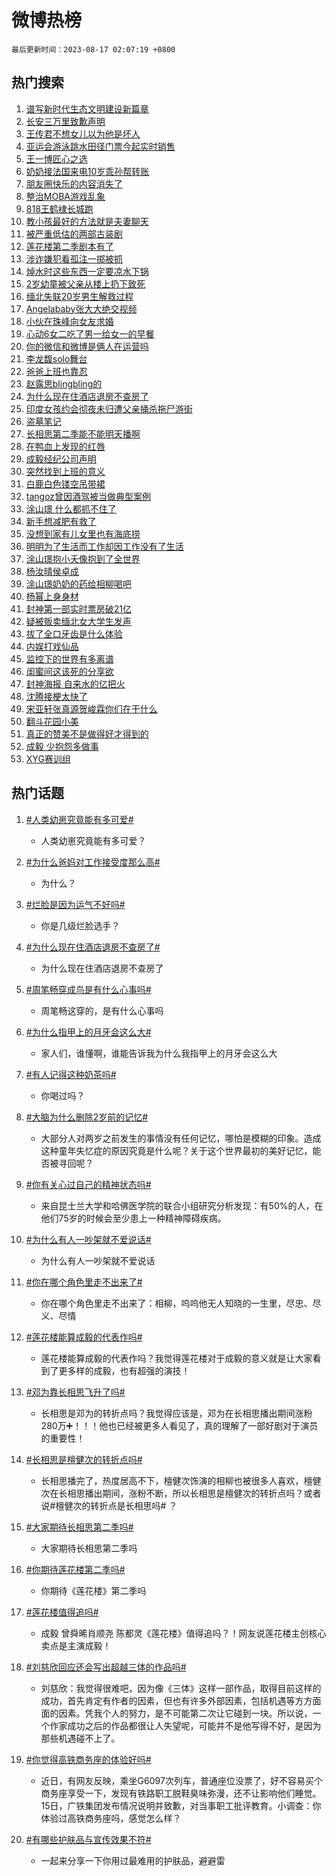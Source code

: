 # 微博热榜

`最后更新时间：2023-08-17 02:07:19 +0800`

## 热门搜索

1. [谱写新时代生态文明建设新篇章](https://m.weibo.cn/search?containerid=100103type%3D1%26t%3D10%26q%3D%23%E8%B0%B1%E5%86%99%E6%96%B0%E6%97%B6%E4%BB%A3%E7%94%9F%E6%80%81%E6%96%87%E6%98%8E%E5%BB%BA%E8%AE%BE%E6%96%B0%E7%AF%87%E7%AB%A0%23&stream_entry_id=51&isnewpage=1&extparam=seat%3D1%26cate%3D10103%26dgr%3D0%26filter_type%3Drealtimehot%26pos%3D0%26c_type%3D51%26stream_entry_id%3D51%26display_time%3D1692209237%26pre_seqid%3D1692209237894032696228&luicode=10000011&lfid=106003type%253D25%2526t%253D3%2526disable_hot%253D1%2526filter_type%253Drealtimehot)
1. [长安三万里致歉声明](https://m.weibo.cn/search?containerid=100103type%3D1%26t%3D10%26q%3D%23%E9%95%BF%E5%AE%89%E4%B8%89%E4%B8%87%E9%87%8C%E8%87%B4%E6%AD%89%E5%A3%B0%E6%98%8E%23&stream_entry_id=31&isnewpage=1&extparam=seat%3D1%26band_rank%3D1%26flag%3D2%26realpos%3D1%26stream_entry_id%3D31%26filter_type%3Drealtimehot%26lcate%3D5001%26q%3D%2523%25E9%2595%25BF%25E5%25AE%2589%25E4%25B8%2589%25E4%25B8%2587%25E9%2587%258C%25E8%2587%25B4%25E6%25AD%2589%25E5%25A3%25B0%25E6%2598%258E%2523%26dgr%3D0%26pos%3D0%26c_type%3D31%26cate%3D5001%26display_time%3D1692209237%26pre_seqid%3D1692209237894032696228&luicode=10000011&lfid=106003type%253D25%2526t%253D3%2526disable_hot%253D1%2526filter_type%253Drealtimehot)
1. [王传君不想女儿以为他是坏人](https://m.weibo.cn/search?containerid=100103type%3D1%26t%3D10%26q%3D%23%E7%8E%8B%E4%BC%A0%E5%90%9B%E4%B8%8D%E6%83%B3%E5%A5%B3%E5%84%BF%E4%BB%A5%E4%B8%BA%E4%BB%96%E6%98%AF%E5%9D%8F%E4%BA%BA%23&stream_entry_id=31&isnewpage=1&extparam=seat%3D1%26band_rank%3D2%26flag%3D2%26realpos%3D2%26stream_entry_id%3D31%26filter_type%3Drealtimehot%26lcate%3D5001%26q%3D%2523%25E7%258E%258B%25E4%25BC%25A0%25E5%2590%259B%25E4%25B8%258D%25E6%2583%25B3%25E5%25A5%25B3%25E5%2584%25BF%25E4%25BB%25A5%25E4%25B8%25BA%25E4%25BB%2596%25E6%2598%25AF%25E5%259D%258F%25E4%25BA%25BA%2523%26dgr%3D0%26pos%3D1%26c_type%3D31%26cate%3D5001%26display_time%3D1692209237%26pre_seqid%3D1692209237894032696228&luicode=10000011&lfid=106003type%253D25%2526t%253D3%2526disable_hot%253D1%2526filter_type%253Drealtimehot)
1. [亚运会游泳跳水田径门票今起实时销售](https://m.weibo.cn/search?containerid=100103type%3D1%26t%3D10%26q%3D%23%E4%BA%9A%E8%BF%90%E4%BC%9A%E6%B8%B8%E6%B3%B3%E8%B7%B3%E6%B0%B4%E7%94%B0%E5%BE%84%E9%97%A8%E7%A5%A8%E4%BB%8A%E8%B5%B7%E5%AE%9E%E6%97%B6%E9%94%80%E5%94%AE%23&stream_entry_id=31&isnewpage=1&extparam=seat%3D1%26band_rank%3D3%26flag%3D0%26realpos%3D3%26stream_entry_id%3D31%26filter_type%3Drealtimehot%26lcate%3D5001%26q%3D%2523%25E4%25BA%259A%25E8%25BF%2590%25E4%25BC%259A%25E6%25B8%25B8%25E6%25B3%25B3%25E8%25B7%25B3%25E6%25B0%25B4%25E7%2594%25B0%25E5%25BE%2584%25E9%2597%25A8%25E7%25A5%25A8%25E4%25BB%258A%25E8%25B5%25B7%25E5%25AE%259E%25E6%2597%25B6%25E9%2594%2580%25E5%2594%25AE%2523%26dgr%3D0%26pos%3D2%26c_type%3D31%26cate%3D5001%26display_time%3D1692209237%26pre_seqid%3D1692209237894032696228&luicode=10000011&lfid=106003type%253D25%2526t%253D3%2526disable_hot%253D1%2526filter_type%253Drealtimehot)
1. [王一博匠心之选](https://m.weibo.cn/search?containerid=100103type%3D1%26t%3D10%26q%3D%23%E7%8E%8B%E4%B8%80%E5%8D%9A%E5%8C%A0%E5%BF%83%E4%B9%8B%E9%80%89%23&stream_entry_id=31&isnewpage=1&extparam=seat%3D1%26dgr%3D0%26band_rank%3D4%26stream_entry_id%3D31%26is_ad_pos%3D1%26filter_type%3Drealtimehot%26lcate%3D5001%26q%3D%2523%25E7%258E%258B%25E4%25B8%2580%25E5%258D%259A%25E5%258C%25A0%25E5%25BF%2583%25E4%25B9%258B%25E9%2580%2589%2523%26topic_ad%3D1%26adid%3D199676%26pos%3D3%26c_type%3D31%26cate%3D5001%26display_time%3D1692209237%26pre_seqid%3D1692209237894032696228&luicode=10000011&lfid=106003type%253D25%2526t%253D3%2526disable_hot%253D1%2526filter_type%253Drealtimehot)
1. [奶奶接法国来电10岁乖孙帮转账](https://m.weibo.cn/search?containerid=100103type%3D1%26t%3D10%26q%3D%23%E5%A5%B6%E5%A5%B6%E6%8E%A5%E6%B3%95%E5%9B%BD%E6%9D%A5%E7%94%B510%E5%B2%81%E4%B9%96%E5%AD%99%E5%B8%AE%E8%BD%AC%E8%B4%A6%23&stream_entry_id=31&isnewpage=1&extparam=seat%3D1%26band_rank%3D4%26flag%3D2%26realpos%3D4%26stream_entry_id%3D31%26filter_type%3Drealtimehot%26lcate%3D5001%26q%3D%2523%25E5%25A5%25B6%25E5%25A5%25B6%25E6%258E%25A5%25E6%25B3%2595%25E5%259B%25BD%25E6%259D%25A5%25E7%2594%25B510%25E5%25B2%2581%25E4%25B9%2596%25E5%25AD%2599%25E5%25B8%25AE%25E8%25BD%25AC%25E8%25B4%25A6%2523%26dgr%3D0%26pos%3D4%26c_type%3D31%26cate%3D5001%26display_time%3D1692209237%26pre_seqid%3D1692209237894032696228&luicode=10000011&lfid=106003type%253D25%2526t%253D3%2526disable_hot%253D1%2526filter_type%253Drealtimehot)
1. [朋友圈快乐的内容消失了](https://m.weibo.cn/search?containerid=100103type%3D1%26t%3D10%26q%3D%E6%9C%8B%E5%8F%8B%E5%9C%88%E5%BF%AB%E4%B9%90%E7%9A%84%E5%86%85%E5%AE%B9%E6%B6%88%E5%A4%B1%E4%BA%86&stream_entry_id=31&isnewpage=1&extparam=seat%3D1%26band_rank%3D5%26flag%3D0%26realpos%3D5%26stream_entry_id%3D31%26filter_type%3Drealtimehot%26lcate%3D5001%26q%3D%25E6%259C%258B%25E5%258F%258B%25E5%259C%2588%25E5%25BF%25AB%25E4%25B9%2590%25E7%259A%2584%25E5%2586%2585%25E5%25AE%25B9%25E6%25B6%2588%25E5%25A4%25B1%25E4%25BA%2586%26dgr%3D0%26pos%3D5%26c_type%3D31%26cate%3D5001%26display_time%3D1692209237%26pre_seqid%3D1692209237894032696228&luicode=10000011&lfid=106003type%253D25%2526t%253D3%2526disable_hot%253D1%2526filter_type%253Drealtimehot)
1. [整治MOBA游戏乱象](https://m.weibo.cn/search?containerid=100103type%3D1%26t%3D10%26q%3D%23%E6%95%B4%E6%B2%BBMOBA%E6%B8%B8%E6%88%8F%E4%B9%B1%E8%B1%A1%23&stream_entry_id=31&isnewpage=1&extparam=seat%3D1%26band_rank%3D6%26flag%3D16%26realpos%3D6%26stream_entry_id%3D31%26filter_type%3Drealtimehot%26lcate%3D5001%26q%3D%2523%25E6%2595%25B4%25E6%25B2%25BBMOBA%25E6%25B8%25B8%25E6%2588%258F%25E4%25B9%25B1%25E8%25B1%25A1%2523%26dgr%3D0%26pos%3D6%26c_type%3D31%26cate%3D5001%26display_time%3D1692209237%26pre_seqid%3D1692209237894032696228&luicode=10000011&lfid=106003type%253D25%2526t%253D3%2526disable_hot%253D1%2526filter_type%253Drealtimehot)
1. [818王鹤棣长城跑](https://m.weibo.cn/search?containerid=100103type%3D1%26t%3D10%26q%3D%23818%E7%8E%8B%E9%B9%A4%E6%A3%A3%E9%95%BF%E5%9F%8E%E8%B7%91%23&stream_entry_id=31&isnewpage=1&extparam=seat%3D1%26dgr%3D0%26band_rank%3D7%26stream_entry_id%3D31%26is_ad_pos%3D1%26filter_type%3Drealtimehot%26lcate%3D5001%26q%3D%2523818%25E7%258E%258B%25E9%25B9%25A4%25E6%25A3%25A3%25E9%2595%25BF%25E5%259F%258E%25E8%25B7%2591%2523%26topic_ad%3D1%26adid%3D199695%26pos%3D7%26c_type%3D31%26cate%3D5001%26display_time%3D1692209237%26pre_seqid%3D1692209237894032696228&luicode=10000011&lfid=106003type%253D25%2526t%253D3%2526disable_hot%253D1%2526filter_type%253Drealtimehot)
1. [教小孩最好的方法就是夫妻聊天](https://m.weibo.cn/search?containerid=100103type%3D1%26t%3D10%26q%3D%E6%95%99%E5%B0%8F%E5%AD%A9%E6%9C%80%E5%A5%BD%E7%9A%84%E6%96%B9%E6%B3%95%E5%B0%B1%E6%98%AF%E5%A4%AB%E5%A6%BB%E8%81%8A%E5%A4%A9&stream_entry_id=31&isnewpage=1&extparam=seat%3D1%26band_rank%3D7%26flag%3D0%26realpos%3D7%26stream_entry_id%3D31%26filter_type%3Drealtimehot%26lcate%3D5001%26q%3D%25E6%2595%2599%25E5%25B0%258F%25E5%25AD%25A9%25E6%259C%2580%25E5%25A5%25BD%25E7%259A%2584%25E6%2596%25B9%25E6%25B3%2595%25E5%25B0%25B1%25E6%2598%25AF%25E5%25A4%25AB%25E5%25A6%25BB%25E8%2581%258A%25E5%25A4%25A9%26dgr%3D0%26pos%3D8%26c_type%3D31%26cate%3D5001%26display_time%3D1692209237%26pre_seqid%3D1692209237894032696228&luicode=10000011&lfid=106003type%253D25%2526t%253D3%2526disable_hot%253D1%2526filter_type%253Drealtimehot)
1. [被严重低估的两部古装剧](https://m.weibo.cn/search?containerid=100103type%3D1%26t%3D10%26q%3D%23%E8%A2%AB%E4%B8%A5%E9%87%8D%E4%BD%8E%E4%BC%B0%E7%9A%84%E4%B8%A4%E9%83%A8%E5%8F%A4%E8%A3%85%E5%89%A7%23&stream_entry_id=31&isnewpage=1&extparam=seat%3D1%26band_rank%3D8%26flag%3D0%26realpos%3D8%26stream_entry_id%3D31%26filter_type%3Drealtimehot%26lcate%3D5001%26q%3D%2523%25E8%25A2%25AB%25E4%25B8%25A5%25E9%2587%258D%25E4%25BD%258E%25E4%25BC%25B0%25E7%259A%2584%25E4%25B8%25A4%25E9%2583%25A8%25E5%258F%25A4%25E8%25A3%2585%25E5%2589%25A7%2523%26dgr%3D0%26pos%3D9%26c_type%3D31%26cate%3D5001%26display_time%3D1692209237%26pre_seqid%3D1692209237894032696228&luicode=10000011&lfid=106003type%253D25%2526t%253D3%2526disable_hot%253D1%2526filter_type%253Drealtimehot)
1. [莲花楼第二季剧本有了](https://m.weibo.cn/search?containerid=100103type%3D1%26t%3D10%26q%3D%23%E8%8E%B2%E8%8A%B1%E6%A5%BC%E7%AC%AC%E4%BA%8C%E5%AD%A3%E5%89%A7%E6%9C%AC%E6%9C%89%E4%BA%86%23&stream_entry_id=31&isnewpage=1&extparam=seat%3D1%26band_rank%3D9%26flag%3D16%26realpos%3D9%26stream_entry_id%3D31%26filter_type%3Drealtimehot%26lcate%3D5001%26q%3D%2523%25E8%258E%25B2%25E8%258A%25B1%25E6%25A5%25BC%25E7%25AC%25AC%25E4%25BA%258C%25E5%25AD%25A3%25E5%2589%25A7%25E6%259C%25AC%25E6%259C%2589%25E4%25BA%2586%2523%26dgr%3D0%26pos%3D10%26c_type%3D31%26cate%3D5001%26display_time%3D1692209237%26pre_seqid%3D1692209237894032696228&luicode=10000011&lfid=106003type%253D25%2526t%253D3%2526disable_hot%253D1%2526filter_type%253Drealtimehot)
1. [涉诈嫌犯看孤注一掷被抓](https://m.weibo.cn/search?containerid=100103type%3D1%26t%3D10%26q%3D%23%E6%B6%89%E8%AF%88%E5%AB%8C%E7%8A%AF%E7%9C%8B%E5%AD%A4%E6%B3%A8%E4%B8%80%E6%8E%B7%E8%A2%AB%E6%8A%93%23&stream_entry_id=31&isnewpage=1&extparam=seat%3D1%26band_rank%3D10%26flag%3D0%26realpos%3D10%26stream_entry_id%3D31%26filter_type%3Drealtimehot%26lcate%3D5001%26q%3D%2523%25E6%25B6%2589%25E8%25AF%2588%25E5%25AB%258C%25E7%258A%25AF%25E7%259C%258B%25E5%25AD%25A4%25E6%25B3%25A8%25E4%25B8%2580%25E6%258E%25B7%25E8%25A2%25AB%25E6%258A%2593%2523%26dgr%3D0%26pos%3D11%26c_type%3D31%26cate%3D5001%26display_time%3D1692209237%26pre_seqid%3D1692209237894032696228&luicode=10000011&lfid=106003type%253D25%2526t%253D3%2526disable_hot%253D1%2526filter_type%253Drealtimehot)
1. [焯水时这些东西一定要凉水下锅](https://m.weibo.cn/search?containerid=100103type%3D1%26t%3D10%26q%3D%E7%84%AF%E6%B0%B4%E6%97%B6%E8%BF%99%E4%BA%9B%E4%B8%9C%E8%A5%BF%E4%B8%80%E5%AE%9A%E8%A6%81%E5%87%89%E6%B0%B4%E4%B8%8B%E9%94%85&stream_entry_id=31&isnewpage=1&extparam=seat%3D1%26band_rank%3D11%26flag%3D0%26realpos%3D11%26stream_entry_id%3D31%26filter_type%3Drealtimehot%26lcate%3D5001%26q%3D%25E7%2584%25AF%25E6%25B0%25B4%25E6%2597%25B6%25E8%25BF%2599%25E4%25BA%259B%25E4%25B8%259C%25E8%25A5%25BF%25E4%25B8%2580%25E5%25AE%259A%25E8%25A6%2581%25E5%2587%2589%25E6%25B0%25B4%25E4%25B8%258B%25E9%2594%2585%26dgr%3D0%26pos%3D12%26c_type%3D31%26cate%3D5001%26display_time%3D1692209237%26pre_seqid%3D1692209237894032696228&luicode=10000011&lfid=106003type%253D25%2526t%253D3%2526disable_hot%253D1%2526filter_type%253Drealtimehot)
1. [2岁幼童被父亲从楼上扔下致死](https://m.weibo.cn/search?containerid=100103type%3D1%26t%3D10%26q%3D%232%E5%B2%81%E5%B9%BC%E7%AB%A5%E8%A2%AB%E7%88%B6%E4%BA%B2%E4%BB%8E%E6%A5%BC%E4%B8%8A%E6%89%94%E4%B8%8B%E8%87%B4%E6%AD%BB%23&stream_entry_id=31&isnewpage=1&extparam=seat%3D1%26band_rank%3D12%26flag%3D0%26realpos%3D12%26stream_entry_id%3D31%26filter_type%3Drealtimehot%26lcate%3D5001%26q%3D%25232%25E5%25B2%2581%25E5%25B9%25BC%25E7%25AB%25A5%25E8%25A2%25AB%25E7%2588%25B6%25E4%25BA%25B2%25E4%25BB%258E%25E6%25A5%25BC%25E4%25B8%258A%25E6%2589%2594%25E4%25B8%258B%25E8%2587%25B4%25E6%25AD%25BB%2523%26dgr%3D0%26pos%3D13%26c_type%3D31%26cate%3D5001%26display_time%3D1692209237%26pre_seqid%3D1692209237894032696228&luicode=10000011&lfid=106003type%253D25%2526t%253D3%2526disable_hot%253D1%2526filter_type%253Drealtimehot)
1. [缅北失联20岁男生解救过程](https://m.weibo.cn/search?containerid=100103type%3D1%26t%3D10%26q%3D%23%E7%BC%85%E5%8C%97%E5%A4%B1%E8%81%9420%E5%B2%81%E7%94%B7%E7%94%9F%E8%A7%A3%E6%95%91%E8%BF%87%E7%A8%8B%23&stream_entry_id=31&isnewpage=1&extparam=seat%3D1%26band_rank%3D13%26flag%3D0%26realpos%3D13%26stream_entry_id%3D31%26filter_type%3Drealtimehot%26lcate%3D5001%26q%3D%2523%25E7%25BC%2585%25E5%258C%2597%25E5%25A4%25B1%25E8%2581%259420%25E5%25B2%2581%25E7%2594%25B7%25E7%2594%259F%25E8%25A7%25A3%25E6%2595%2591%25E8%25BF%2587%25E7%25A8%258B%2523%26dgr%3D0%26pos%3D14%26c_type%3D31%26cate%3D5001%26display_time%3D1692209237%26pre_seqid%3D1692209237894032696228&luicode=10000011&lfid=106003type%253D25%2526t%253D3%2526disable_hot%253D1%2526filter_type%253Drealtimehot)
1. [Angelababy张大大绝交视频](https://m.weibo.cn/search?containerid=100103type%3D1%26t%3D10%26q%3D%23Angelababy%E5%BC%A0%E5%A4%A7%E5%A4%A7%E7%BB%9D%E4%BA%A4%E8%A7%86%E9%A2%91%23&stream_entry_id=31&isnewpage=1&extparam=seat%3D1%26band_rank%3D14%26flag%3D0%26realpos%3D14%26stream_entry_id%3D31%26filter_type%3Drealtimehot%26lcate%3D5001%26q%3D%2523Angelababy%25E5%25BC%25A0%25E5%25A4%25A7%25E5%25A4%25A7%25E7%25BB%259D%25E4%25BA%25A4%25E8%25A7%2586%25E9%25A2%2591%2523%26dgr%3D0%26pos%3D15%26c_type%3D31%26cate%3D5001%26display_time%3D1692209237%26pre_seqid%3D1692209237894032696228&luicode=10000011&lfid=106003type%253D25%2526t%253D3%2526disable_hot%253D1%2526filter_type%253Drealtimehot)
1. [小伙在珠峰向女友求婚](https://m.weibo.cn/search?containerid=100103type%3D1%26t%3D10%26q%3D%23%E5%B0%8F%E4%BC%99%E5%9C%A8%E7%8F%A0%E5%B3%B0%E5%90%91%E5%A5%B3%E5%8F%8B%E6%B1%82%E5%A9%9A%23&stream_entry_id=31&isnewpage=1&extparam=seat%3D1%26band_rank%3D15%26flag%3D0%26realpos%3D15%26stream_entry_id%3D31%26filter_type%3Drealtimehot%26lcate%3D5001%26q%3D%2523%25E5%25B0%258F%25E4%25BC%2599%25E5%259C%25A8%25E7%258F%25A0%25E5%25B3%25B0%25E5%2590%2591%25E5%25A5%25B3%25E5%258F%258B%25E6%25B1%2582%25E5%25A9%259A%2523%26dgr%3D0%26pos%3D16%26c_type%3D31%26cate%3D5001%26display_time%3D1692209237%26pre_seqid%3D1692209237894032696228&luicode=10000011&lfid=106003type%253D25%2526t%253D3%2526disable_hot%253D1%2526filter_type%253Drealtimehot)
1. [心动6女二吃了男一给女一的早餐](https://m.weibo.cn/search?containerid=100103type%3D1%26t%3D10%26q%3D%23%E5%BF%83%E5%8A%A86%E5%A5%B3%E4%BA%8C%E5%90%83%E4%BA%86%E7%94%B7%E4%B8%80%E7%BB%99%E5%A5%B3%E4%B8%80%E7%9A%84%E6%97%A9%E9%A4%90%23&stream_entry_id=31&isnewpage=1&extparam=seat%3D1%26band_rank%3D16%26flag%3D0%26realpos%3D16%26stream_entry_id%3D31%26filter_type%3Drealtimehot%26lcate%3D5001%26q%3D%2523%25E5%25BF%2583%25E5%258A%25A86%25E5%25A5%25B3%25E4%25BA%258C%25E5%2590%2583%25E4%25BA%2586%25E7%2594%25B7%25E4%25B8%2580%25E7%25BB%2599%25E5%25A5%25B3%25E4%25B8%2580%25E7%259A%2584%25E6%2597%25A9%25E9%25A4%2590%2523%26dgr%3D0%26pos%3D17%26c_type%3D31%26cate%3D5001%26display_time%3D1692209237%26pre_seqid%3D1692209237894032696228&luicode=10000011&lfid=106003type%253D25%2526t%253D3%2526disable_hot%253D1%2526filter_type%253Drealtimehot)
1. [你的微信和微博是俩人在运营吗](https://m.weibo.cn/search?containerid=100103type%3D1%26t%3D10%26q%3D%E4%BD%A0%E7%9A%84%E5%BE%AE%E4%BF%A1%E5%92%8C%E5%BE%AE%E5%8D%9A%E6%98%AF%E4%BF%A9%E4%BA%BA%E5%9C%A8%E8%BF%90%E8%90%A5%E5%90%97&stream_entry_id=31&isnewpage=1&extparam=seat%3D1%26band_rank%3D17%26flag%3D0%26realpos%3D17%26stream_entry_id%3D31%26filter_type%3Drealtimehot%26lcate%3D5001%26q%3D%25E4%25BD%25A0%25E7%259A%2584%25E5%25BE%25AE%25E4%25BF%25A1%25E5%2592%258C%25E5%25BE%25AE%25E5%258D%259A%25E6%2598%25AF%25E4%25BF%25A9%25E4%25BA%25BA%25E5%259C%25A8%25E8%25BF%2590%25E8%2590%25A5%25E5%2590%2597%26dgr%3D0%26pos%3D18%26c_type%3D31%26cate%3D5001%26display_time%3D1692209237%26pre_seqid%3D1692209237894032696228&luicode=10000011&lfid=106003type%253D25%2526t%253D3%2526disable_hot%253D1%2526filter_type%253Drealtimehot)
1. [李龙馥solo舞台](https://m.weibo.cn/search?containerid=100103type%3D1%26t%3D10%26q%3D%23%E6%9D%8E%E9%BE%99%E9%A6%A5solo%E8%88%9E%E5%8F%B0%23&stream_entry_id=31&isnewpage=1&extparam=seat%3D1%26band_rank%3D18%26flag%3D1%26realpos%3D18%26stream_entry_id%3D31%26filter_type%3Drealtimehot%26lcate%3D5001%26q%3D%2523%25E6%259D%258E%25E9%25BE%2599%25E9%25A6%25A5solo%25E8%2588%259E%25E5%258F%25B0%2523%26dgr%3D0%26pos%3D19%26c_type%3D31%26cate%3D5001%26display_time%3D1692209237%26pre_seqid%3D1692209237894032696228&luicode=10000011&lfid=106003type%253D25%2526t%253D3%2526disable_hot%253D1%2526filter_type%253Drealtimehot)
1. [爸爸上班也靠忍](https://m.weibo.cn/search?containerid=100103type%3D1%26t%3D10%26q%3D%23%E7%88%B8%E7%88%B8%E4%B8%8A%E7%8F%AD%E4%B9%9F%E9%9D%A0%E5%BF%8D%23&stream_entry_id=31&isnewpage=1&extparam=seat%3D1%26band_rank%3D19%26flag%3D0%26realpos%3D19%26stream_entry_id%3D31%26filter_type%3Drealtimehot%26lcate%3D5001%26q%3D%2523%25E7%2588%25B8%25E7%2588%25B8%25E4%25B8%258A%25E7%258F%25AD%25E4%25B9%259F%25E9%259D%25A0%25E5%25BF%258D%2523%26dgr%3D0%26pos%3D20%26c_type%3D31%26cate%3D5001%26display_time%3D1692209237%26pre_seqid%3D1692209237894032696228&luicode=10000011&lfid=106003type%253D25%2526t%253D3%2526disable_hot%253D1%2526filter_type%253Drealtimehot)
1. [赵露思blingbling的](https://m.weibo.cn/search?containerid=100103type%3D1%26t%3D10%26q%3D%23%E8%B5%B5%E9%9C%B2%E6%80%9Dblingbling%E7%9A%84%23&stream_entry_id=31&isnewpage=1&extparam=seat%3D1%26band_rank%3D20%26flag%3D0%26realpos%3D20%26stream_entry_id%3D31%26filter_type%3Drealtimehot%26lcate%3D5001%26q%3D%2523%25E8%25B5%25B5%25E9%259C%25B2%25E6%2580%259Dblingbling%25E7%259A%2584%2523%26dgr%3D0%26pos%3D21%26c_type%3D31%26cate%3D5001%26display_time%3D1692209237%26pre_seqid%3D1692209237894032696228&luicode=10000011&lfid=106003type%253D25%2526t%253D3%2526disable_hot%253D1%2526filter_type%253Drealtimehot)
1. [为什么现在住酒店退房不查房了](https://m.weibo.cn/search?containerid=100103type%3D1%26t%3D10%26q%3D%23%E4%B8%BA%E4%BB%80%E4%B9%88%E7%8E%B0%E5%9C%A8%E4%BD%8F%E9%85%92%E5%BA%97%E9%80%80%E6%88%BF%E4%B8%8D%E6%9F%A5%E6%88%BF%E4%BA%86%23&stream_entry_id=31&isnewpage=1&extparam=seat%3D1%26band_rank%3D21%26flag%3D0%26realpos%3D21%26stream_entry_id%3D31%26filter_type%3Drealtimehot%26lcate%3D5001%26q%3D%2523%25E4%25B8%25BA%25E4%25BB%2580%25E4%25B9%2588%25E7%258E%25B0%25E5%259C%25A8%25E4%25BD%258F%25E9%2585%2592%25E5%25BA%2597%25E9%2580%2580%25E6%2588%25BF%25E4%25B8%258D%25E6%259F%25A5%25E6%2588%25BF%25E4%25BA%2586%2523%26dgr%3D0%26pos%3D22%26c_type%3D31%26cate%3D5001%26display_time%3D1692209237%26pre_seqid%3D1692209237894032696228&luicode=10000011&lfid=106003type%253D25%2526t%253D3%2526disable_hot%253D1%2526filter_type%253Drealtimehot)
1. [印度女孩约会彻夜未归遭父亲捅杀拖尸游街](https://m.weibo.cn/search?containerid=100103type%3D1%26t%3D10%26q%3D%23%E5%8D%B0%E5%BA%A6%E5%A5%B3%E5%AD%A9%E7%BA%A6%E4%BC%9A%E5%BD%BB%E5%A4%9C%E6%9C%AA%E5%BD%92%E9%81%AD%E7%88%B6%E4%BA%B2%E6%8D%85%E6%9D%80%E6%8B%96%E5%B0%B8%E6%B8%B8%E8%A1%97%23&stream_entry_id=31&isnewpage=1&extparam=seat%3D1%26band_rank%3D22%26flag%3D0%26realpos%3D22%26stream_entry_id%3D31%26filter_type%3Drealtimehot%26lcate%3D5001%26q%3D%2523%25E5%258D%25B0%25E5%25BA%25A6%25E5%25A5%25B3%25E5%25AD%25A9%25E7%25BA%25A6%25E4%25BC%259A%25E5%25BD%25BB%25E5%25A4%259C%25E6%259C%25AA%25E5%25BD%2592%25E9%2581%25AD%25E7%2588%25B6%25E4%25BA%25B2%25E6%258D%2585%25E6%259D%2580%25E6%258B%2596%25E5%25B0%25B8%25E6%25B8%25B8%25E8%25A1%2597%2523%26dgr%3D0%26pos%3D23%26c_type%3D31%26cate%3D5001%26display_time%3D1692209237%26pre_seqid%3D1692209237894032696228&luicode=10000011&lfid=106003type%253D25%2526t%253D3%2526disable_hot%253D1%2526filter_type%253Drealtimehot)
1. [盗墓笔记](https://m.weibo.cn/search?containerid=100103type%3D1%26t%3D10%26q%3D%E7%9B%97%E5%A2%93%E7%AC%94%E8%AE%B0&stream_entry_id=31&isnewpage=1&extparam=seat%3D1%26band_rank%3D23%26flag%3D0%26realpos%3D23%26stream_entry_id%3D31%26filter_type%3Drealtimehot%26lcate%3D5001%26q%3D%25E7%259B%2597%25E5%25A2%2593%25E7%25AC%2594%25E8%25AE%25B0%26dgr%3D0%26pos%3D24%26c_type%3D31%26cate%3D5001%26display_time%3D1692209237%26pre_seqid%3D1692209237894032696228&luicode=10000011&lfid=106003type%253D25%2526t%253D3%2526disable_hot%253D1%2526filter_type%253Drealtimehot)
1. [长相思第二季能不能明天播啊](https://m.weibo.cn/search?containerid=100103type%3D1%26t%3D10%26q%3D%23%E9%95%BF%E7%9B%B8%E6%80%9D%E7%AC%AC%E4%BA%8C%E5%AD%A3%E8%83%BD%E4%B8%8D%E8%83%BD%E6%98%8E%E5%A4%A9%E6%92%AD%E5%95%8A%23&stream_entry_id=31&isnewpage=1&extparam=seat%3D1%26band_rank%3D24%26flag%3D0%26realpos%3D24%26stream_entry_id%3D31%26filter_type%3Drealtimehot%26lcate%3D5001%26q%3D%2523%25E9%2595%25BF%25E7%259B%25B8%25E6%2580%259D%25E7%25AC%25AC%25E4%25BA%258C%25E5%25AD%25A3%25E8%2583%25BD%25E4%25B8%258D%25E8%2583%25BD%25E6%2598%258E%25E5%25A4%25A9%25E6%2592%25AD%25E5%2595%258A%2523%26dgr%3D0%26pos%3D25%26c_type%3D31%26cate%3D5001%26display_time%3D1692209237%26pre_seqid%3D1692209237894032696228&luicode=10000011&lfid=106003type%253D25%2526t%253D3%2526disable_hot%253D1%2526filter_type%253Drealtimehot)
1. [在鸭血上发现的红唇](https://m.weibo.cn/search?containerid=100103type%3D1%26t%3D10%26q%3D%23%E5%9C%A8%E9%B8%AD%E8%A1%80%E4%B8%8A%E5%8F%91%E7%8E%B0%E7%9A%84%E7%BA%A2%E5%94%87%23&stream_entry_id=31&isnewpage=1&extparam=seat%3D1%26band_rank%3D25%26flag%3D0%26realpos%3D25%26stream_entry_id%3D31%26filter_type%3Drealtimehot%26lcate%3D5001%26q%3D%2523%25E5%259C%25A8%25E9%25B8%25AD%25E8%25A1%2580%25E4%25B8%258A%25E5%258F%2591%25E7%258E%25B0%25E7%259A%2584%25E7%25BA%25A2%25E5%2594%2587%2523%26dgr%3D0%26pos%3D26%26c_type%3D31%26cate%3D5001%26display_time%3D1692209237%26pre_seqid%3D1692209237894032696228&luicode=10000011&lfid=106003type%253D25%2526t%253D3%2526disable_hot%253D1%2526filter_type%253Drealtimehot)
1. [成毅经纪公司声明](https://m.weibo.cn/search?containerid=100103type%3D1%26t%3D10%26q%3D%23%E6%88%90%E6%AF%85%E7%BB%8F%E7%BA%AA%E5%85%AC%E5%8F%B8%E5%A3%B0%E6%98%8E%23&stream_entry_id=31&isnewpage=1&extparam=seat%3D1%26band_rank%3D26%26flag%3D0%26realpos%3D26%26stream_entry_id%3D31%26filter_type%3Drealtimehot%26lcate%3D5001%26q%3D%2523%25E6%2588%2590%25E6%25AF%2585%25E7%25BB%258F%25E7%25BA%25AA%25E5%2585%25AC%25E5%258F%25B8%25E5%25A3%25B0%25E6%2598%258E%2523%26dgr%3D0%26pos%3D27%26c_type%3D31%26cate%3D5001%26display_time%3D1692209237%26pre_seqid%3D1692209237894032696228&luicode=10000011&lfid=106003type%253D25%2526t%253D3%2526disable_hot%253D1%2526filter_type%253Drealtimehot)
1. [突然找到上班的意义](https://m.weibo.cn/search?containerid=100103type%3D1%26t%3D10%26q%3D%23%E7%AA%81%E7%84%B6%E6%89%BE%E5%88%B0%E4%B8%8A%E7%8F%AD%E7%9A%84%E6%84%8F%E4%B9%89%23&stream_entry_id=31&isnewpage=1&extparam=seat%3D1%26band_rank%3D27%26flag%3D0%26realpos%3D27%26stream_entry_id%3D31%26filter_type%3Drealtimehot%26lcate%3D5001%26q%3D%2523%25E7%25AA%2581%25E7%2584%25B6%25E6%2589%25BE%25E5%2588%25B0%25E4%25B8%258A%25E7%258F%25AD%25E7%259A%2584%25E6%2584%258F%25E4%25B9%2589%2523%26dgr%3D0%26pos%3D28%26c_type%3D31%26cate%3D5001%26display_time%3D1692209237%26pre_seqid%3D1692209237894032696228&luicode=10000011&lfid=106003type%253D25%2526t%253D3%2526disable_hot%253D1%2526filter_type%253Drealtimehot)
1. [白鹿白色镂空吊带裙](https://m.weibo.cn/search?containerid=100103type%3D1%26t%3D10%26q%3D%23%E7%99%BD%E9%B9%BF%E7%99%BD%E8%89%B2%E9%95%82%E7%A9%BA%E5%90%8A%E5%B8%A6%E8%A3%99%23&stream_entry_id=31&isnewpage=1&extparam=seat%3D1%26band_rank%3D28%26flag%3D0%26realpos%3D28%26stream_entry_id%3D31%26filter_type%3Drealtimehot%26lcate%3D5001%26q%3D%2523%25E7%2599%25BD%25E9%25B9%25BF%25E7%2599%25BD%25E8%2589%25B2%25E9%2595%2582%25E7%25A9%25BA%25E5%2590%258A%25E5%25B8%25A6%25E8%25A3%2599%2523%26dgr%3D0%26pos%3D29%26c_type%3D31%26cate%3D5001%26display_time%3D1692209237%26pre_seqid%3D1692209237894032696228&luicode=10000011&lfid=106003type%253D25%2526t%253D3%2526disable_hot%253D1%2526filter_type%253Drealtimehot)
1. [tangoz曾因酒驾被当做典型案例](https://m.weibo.cn/search?containerid=100103type%3D1%26t%3D10%26q%3D%23tangoz%E6%9B%BE%E5%9B%A0%E9%85%92%E9%A9%BE%E8%A2%AB%E5%BD%93%E5%81%9A%E5%85%B8%E5%9E%8B%E6%A1%88%E4%BE%8B%23&stream_entry_id=31&isnewpage=1&extparam=seat%3D1%26band_rank%3D29%26flag%3D0%26realpos%3D29%26stream_entry_id%3D31%26filter_type%3Drealtimehot%26lcate%3D5001%26q%3D%2523tangoz%25E6%259B%25BE%25E5%259B%25A0%25E9%2585%2592%25E9%25A9%25BE%25E8%25A2%25AB%25E5%25BD%2593%25E5%2581%259A%25E5%2585%25B8%25E5%259E%258B%25E6%25A1%2588%25E4%25BE%258B%2523%26dgr%3D0%26pos%3D30%26c_type%3D31%26cate%3D5001%26display_time%3D1692209237%26pre_seqid%3D1692209237894032696228&luicode=10000011&lfid=106003type%253D25%2526t%253D3%2526disable_hot%253D1%2526filter_type%253Drealtimehot)
1. [涂山璟 什么都抓不住了](https://m.weibo.cn/search?containerid=100103type%3D1%26t%3D10%26q%3D%E6%B6%82%E5%B1%B1%E7%92%9F+%E4%BB%80%E4%B9%88%E9%83%BD%E6%8A%93%E4%B8%8D%E4%BD%8F%E4%BA%86&stream_entry_id=31&isnewpage=1&extparam=seat%3D1%26band_rank%3D30%26flag%3D0%26realpos%3D30%26stream_entry_id%3D31%26filter_type%3Drealtimehot%26lcate%3D5001%26q%3D%25E6%25B6%2582%25E5%25B1%25B1%25E7%2592%259F%2520%25E4%25BB%2580%25E4%25B9%2588%25E9%2583%25BD%25E6%258A%2593%25E4%25B8%258D%25E4%25BD%258F%25E4%25BA%2586%26dgr%3D0%26pos%3D31%26c_type%3D31%26cate%3D5001%26display_time%3D1692209237%26pre_seqid%3D1692209237894032696228&luicode=10000011&lfid=106003type%253D25%2526t%253D3%2526disable_hot%253D1%2526filter_type%253Drealtimehot)
1. [新手想减肥有救了](https://m.weibo.cn/search?containerid=100103type%3D1%26t%3D10%26q%3D%E6%96%B0%E6%89%8B%E6%83%B3%E5%87%8F%E8%82%A5%E6%9C%89%E6%95%91%E4%BA%86&stream_entry_id=31&isnewpage=1&extparam=seat%3D1%26band_rank%3D31%26flag%3D1%26realpos%3D31%26stream_entry_id%3D31%26filter_type%3Drealtimehot%26lcate%3D5001%26q%3D%25E6%2596%25B0%25E6%2589%258B%25E6%2583%25B3%25E5%2587%258F%25E8%2582%25A5%25E6%259C%2589%25E6%2595%2591%25E4%25BA%2586%26dgr%3D0%26pos%3D32%26c_type%3D31%26cate%3D5001%26display_time%3D1692209237%26pre_seqid%3D1692209237894032696228&luicode=10000011&lfid=106003type%253D25%2526t%253D3%2526disable_hot%253D1%2526filter_type%253Drealtimehot)
1. [没想到家有儿女里也有海底捞](https://m.weibo.cn/search?containerid=100103type%3D1%26t%3D10%26q%3D%23%E6%B2%A1%E6%83%B3%E5%88%B0%E5%AE%B6%E6%9C%89%E5%84%BF%E5%A5%B3%E9%87%8C%E4%B9%9F%E6%9C%89%E6%B5%B7%E5%BA%95%E6%8D%9E%23&stream_entry_id=31&isnewpage=1&extparam=seat%3D1%26band_rank%3D32%26flag%3D0%26realpos%3D32%26stream_entry_id%3D31%26filter_type%3Drealtimehot%26lcate%3D5001%26q%3D%2523%25E6%25B2%25A1%25E6%2583%25B3%25E5%2588%25B0%25E5%25AE%25B6%25E6%259C%2589%25E5%2584%25BF%25E5%25A5%25B3%25E9%2587%258C%25E4%25B9%259F%25E6%259C%2589%25E6%25B5%25B7%25E5%25BA%2595%25E6%258D%259E%2523%26dgr%3D0%26pos%3D33%26c_type%3D31%26cate%3D5001%26display_time%3D1692209237%26pre_seqid%3D1692209237894032696228&luicode=10000011&lfid=106003type%253D25%2526t%253D3%2526disable_hot%253D1%2526filter_type%253Drealtimehot)
1. [明明为了生活而工作却因工作没有了生活](https://m.weibo.cn/search?containerid=100103type%3D1%26t%3D10%26q%3D%E6%98%8E%E6%98%8E%E4%B8%BA%E4%BA%86%E7%94%9F%E6%B4%BB%E8%80%8C%E5%B7%A5%E4%BD%9C%E5%8D%B4%E5%9B%A0%E5%B7%A5%E4%BD%9C%E6%B2%A1%E6%9C%89%E4%BA%86%E7%94%9F%E6%B4%BB&stream_entry_id=31&isnewpage=1&extparam=seat%3D1%26band_rank%3D33%26flag%3D0%26realpos%3D33%26stream_entry_id%3D31%26filter_type%3Drealtimehot%26lcate%3D5001%26q%3D%25E6%2598%258E%25E6%2598%258E%25E4%25B8%25BA%25E4%25BA%2586%25E7%2594%259F%25E6%25B4%25BB%25E8%2580%258C%25E5%25B7%25A5%25E4%25BD%259C%25E5%258D%25B4%25E5%259B%25A0%25E5%25B7%25A5%25E4%25BD%259C%25E6%25B2%25A1%25E6%259C%2589%25E4%25BA%2586%25E7%2594%259F%25E6%25B4%25BB%26dgr%3D0%26pos%3D34%26c_type%3D31%26cate%3D5001%26display_time%3D1692209237%26pre_seqid%3D1692209237894032696228&luicode=10000011&lfid=106003type%253D25%2526t%253D3%2526disable_hot%253D1%2526filter_type%253Drealtimehot)
1. [涂山璟抱小夭像抱到了全世界](https://m.weibo.cn/search?containerid=100103type%3D1%26t%3D10%26q%3D%23%E6%B6%82%E5%B1%B1%E7%92%9F%E6%8A%B1%E5%B0%8F%E5%A4%AD%E5%83%8F%E6%8A%B1%E5%88%B0%E4%BA%86%E5%85%A8%E4%B8%96%E7%95%8C%23&stream_entry_id=31&isnewpage=1&extparam=seat%3D1%26band_rank%3D34%26flag%3D0%26realpos%3D34%26stream_entry_id%3D31%26filter_type%3Drealtimehot%26lcate%3D5001%26q%3D%2523%25E6%25B6%2582%25E5%25B1%25B1%25E7%2592%259F%25E6%258A%25B1%25E5%25B0%258F%25E5%25A4%25AD%25E5%2583%258F%25E6%258A%25B1%25E5%2588%25B0%25E4%25BA%2586%25E5%2585%25A8%25E4%25B8%2596%25E7%2595%258C%2523%26dgr%3D0%26pos%3D35%26c_type%3D31%26cate%3D5001%26display_time%3D1692209237%26pre_seqid%3D1692209237894032696228&luicode=10000011&lfid=106003type%253D25%2526t%253D3%2526disable_hot%253D1%2526filter_type%253Drealtimehot)
1. [杨汝晴侯卓成](https://m.weibo.cn/search?containerid=100103type%3D1%26t%3D10%26q%3D%E6%9D%A8%E6%B1%9D%E6%99%B4%E4%BE%AF%E5%8D%93%E6%88%90&stream_entry_id=31&isnewpage=1&extparam=seat%3D1%26band_rank%3D35%26flag%3D0%26realpos%3D35%26stream_entry_id%3D31%26filter_type%3Drealtimehot%26lcate%3D5001%26q%3D%25E6%259D%25A8%25E6%25B1%259D%25E6%2599%25B4%25E4%25BE%25AF%25E5%258D%2593%25E6%2588%2590%26dgr%3D0%26pos%3D36%26c_type%3D31%26cate%3D5001%26display_time%3D1692209237%26pre_seqid%3D1692209237894032696228&luicode=10000011&lfid=106003type%253D25%2526t%253D3%2526disable_hot%253D1%2526filter_type%253Drealtimehot)
1. [涂山璟奶奶的药给相柳喝吧](https://m.weibo.cn/search?containerid=100103type%3D1%26t%3D10%26q%3D%23%E6%B6%82%E5%B1%B1%E7%92%9F%E5%A5%B6%E5%A5%B6%E7%9A%84%E8%8D%AF%E7%BB%99%E7%9B%B8%E6%9F%B3%E5%96%9D%E5%90%A7%23&stream_entry_id=31&isnewpage=1&extparam=seat%3D1%26band_rank%3D36%26flag%3D0%26realpos%3D36%26stream_entry_id%3D31%26filter_type%3Drealtimehot%26lcate%3D5001%26q%3D%2523%25E6%25B6%2582%25E5%25B1%25B1%25E7%2592%259F%25E5%25A5%25B6%25E5%25A5%25B6%25E7%259A%2584%25E8%258D%25AF%25E7%25BB%2599%25E7%259B%25B8%25E6%259F%25B3%25E5%2596%259D%25E5%2590%25A7%2523%26dgr%3D0%26pos%3D37%26c_type%3D31%26cate%3D5001%26display_time%3D1692209237%26pre_seqid%3D1692209237894032696228&luicode=10000011&lfid=106003type%253D25%2526t%253D3%2526disable_hot%253D1%2526filter_type%253Drealtimehot)
1. [杨幂上身身材](https://m.weibo.cn/search?containerid=100103type%3D1%26t%3D10%26q%3D%23%E6%9D%A8%E5%B9%82%E4%B8%8A%E8%BA%AB%E8%BA%AB%E6%9D%90%23&stream_entry_id=31&isnewpage=1&extparam=seat%3D1%26band_rank%3D37%26flag%3D0%26realpos%3D37%26stream_entry_id%3D31%26filter_type%3Drealtimehot%26lcate%3D5001%26q%3D%2523%25E6%259D%25A8%25E5%25B9%2582%25E4%25B8%258A%25E8%25BA%25AB%25E8%25BA%25AB%25E6%259D%2590%2523%26dgr%3D0%26pos%3D38%26c_type%3D31%26cate%3D5001%26display_time%3D1692209237%26pre_seqid%3D1692209237894032696228&luicode=10000011&lfid=106003type%253D25%2526t%253D3%2526disable_hot%253D1%2526filter_type%253Drealtimehot)
1. [封神第一部实时票房破21亿](https://m.weibo.cn/search?containerid=100103type%3D1%26t%3D10%26q%3D%23%E5%B0%81%E7%A5%9E%E7%AC%AC%E4%B8%80%E9%83%A8%E5%AE%9E%E6%97%B6%E7%A5%A8%E6%88%BF%E7%A0%B421%E4%BA%BF%23&stream_entry_id=31&isnewpage=1&extparam=seat%3D1%26band_rank%3D38%26flag%3D0%26realpos%3D38%26stream_entry_id%3D31%26filter_type%3Drealtimehot%26lcate%3D5001%26q%3D%2523%25E5%25B0%2581%25E7%25A5%259E%25E7%25AC%25AC%25E4%25B8%2580%25E9%2583%25A8%25E5%25AE%259E%25E6%2597%25B6%25E7%25A5%25A8%25E6%2588%25BF%25E7%25A0%25B421%25E4%25BA%25BF%2523%26dgr%3D0%26pos%3D39%26c_type%3D31%26cate%3D5001%26display_time%3D1692209237%26pre_seqid%3D1692209237894032696228&luicode=10000011&lfid=106003type%253D25%2526t%253D3%2526disable_hot%253D1%2526filter_type%253Drealtimehot)
1. [疑被贩卖缅北女大学生发声](https://m.weibo.cn/search?containerid=100103type%3D1%26t%3D10%26q%3D%23%E7%96%91%E8%A2%AB%E8%B4%A9%E5%8D%96%E7%BC%85%E5%8C%97%E5%A5%B3%E5%A4%A7%E5%AD%A6%E7%94%9F%E5%8F%91%E5%A3%B0%23&stream_entry_id=31&isnewpage=1&extparam=seat%3D1%26band_rank%3D39%26flag%3D0%26realpos%3D39%26stream_entry_id%3D31%26filter_type%3Drealtimehot%26lcate%3D5001%26q%3D%2523%25E7%2596%2591%25E8%25A2%25AB%25E8%25B4%25A9%25E5%258D%2596%25E7%25BC%2585%25E5%258C%2597%25E5%25A5%25B3%25E5%25A4%25A7%25E5%25AD%25A6%25E7%2594%259F%25E5%258F%2591%25E5%25A3%25B0%2523%26dgr%3D0%26pos%3D40%26c_type%3D31%26cate%3D5001%26display_time%3D1692209237%26pre_seqid%3D1692209237894032696228&luicode=10000011&lfid=106003type%253D25%2526t%253D3%2526disable_hot%253D1%2526filter_type%253Drealtimehot)
1. [拔了全口牙齿是什么体验](https://m.weibo.cn/search?containerid=100103type%3D1%26t%3D10%26q%3D%23%E6%8B%94%E4%BA%86%E5%85%A8%E5%8F%A3%E7%89%99%E9%BD%BF%E6%98%AF%E4%BB%80%E4%B9%88%E4%BD%93%E9%AA%8C%23&stream_entry_id=31&isnewpage=1&extparam=seat%3D1%26band_rank%3D40%26flag%3D0%26realpos%3D40%26stream_entry_id%3D31%26filter_type%3Drealtimehot%26lcate%3D5001%26q%3D%2523%25E6%258B%2594%25E4%25BA%2586%25E5%2585%25A8%25E5%258F%25A3%25E7%2589%2599%25E9%25BD%25BF%25E6%2598%25AF%25E4%25BB%2580%25E4%25B9%2588%25E4%25BD%2593%25E9%25AA%258C%2523%26dgr%3D0%26pos%3D41%26c_type%3D31%26cate%3D5001%26display_time%3D1692209237%26pre_seqid%3D1692209237894032696228&luicode=10000011&lfid=106003type%253D25%2526t%253D3%2526disable_hot%253D1%2526filter_type%253Drealtimehot)
1. [内娱打戏仙品](https://m.weibo.cn/search?containerid=100103type%3D1%26t%3D10%26q%3D%23%E5%86%85%E5%A8%B1%E6%89%93%E6%88%8F%E4%BB%99%E5%93%81%23&stream_entry_id=31&isnewpage=1&extparam=seat%3D1%26band_rank%3D41%26flag%3D0%26realpos%3D41%26stream_entry_id%3D31%26filter_type%3Drealtimehot%26lcate%3D5001%26q%3D%2523%25E5%2586%2585%25E5%25A8%25B1%25E6%2589%2593%25E6%2588%258F%25E4%25BB%2599%25E5%2593%2581%2523%26dgr%3D0%26pos%3D42%26c_type%3D31%26cate%3D5001%26display_time%3D1692209237%26pre_seqid%3D1692209237894032696228&luicode=10000011&lfid=106003type%253D25%2526t%253D3%2526disable_hot%253D1%2526filter_type%253Drealtimehot)
1. [监控下的世界有多离谱](https://m.weibo.cn/search?containerid=100103type%3D1%26t%3D10%26q%3D%E7%9B%91%E6%8E%A7%E4%B8%8B%E7%9A%84%E4%B8%96%E7%95%8C%E6%9C%89%E5%A4%9A%E7%A6%BB%E8%B0%B1&stream_entry_id=31&isnewpage=1&extparam=seat%3D1%26band_rank%3D42%26flag%3D0%26realpos%3D42%26stream_entry_id%3D31%26filter_type%3Drealtimehot%26lcate%3D5001%26q%3D%25E7%259B%2591%25E6%258E%25A7%25E4%25B8%258B%25E7%259A%2584%25E4%25B8%2596%25E7%2595%258C%25E6%259C%2589%25E5%25A4%259A%25E7%25A6%25BB%25E8%25B0%25B1%26dgr%3D0%26pos%3D43%26c_type%3D31%26cate%3D5001%26display_time%3D1692209237%26pre_seqid%3D1692209237894032696228&luicode=10000011&lfid=106003type%253D25%2526t%253D3%2526disable_hot%253D1%2526filter_type%253Drealtimehot)
1. [闺蜜间这该死的分享欲](https://m.weibo.cn/search?containerid=100103type%3D1%26t%3D10%26q%3D%E9%97%BA%E8%9C%9C%E9%97%B4%E8%BF%99%E8%AF%A5%E6%AD%BB%E7%9A%84%E5%88%86%E4%BA%AB%E6%AC%B2&stream_entry_id=31&isnewpage=1&extparam=seat%3D1%26band_rank%3D43%26flag%3D0%26realpos%3D43%26stream_entry_id%3D31%26filter_type%3Drealtimehot%26lcate%3D5001%26q%3D%25E9%2597%25BA%25E8%259C%259C%25E9%2597%25B4%25E8%25BF%2599%25E8%25AF%25A5%25E6%25AD%25BB%25E7%259A%2584%25E5%2588%2586%25E4%25BA%25AB%25E6%25AC%25B2%26dgr%3D0%26pos%3D44%26c_type%3D31%26cate%3D5001%26display_time%3D1692209237%26pre_seqid%3D1692209237894032696228&luicode=10000011&lfid=106003type%253D25%2526t%253D3%2526disable_hot%253D1%2526filter_type%253Drealtimehot)
1. [封神海报 自来水的亿把火](https://m.weibo.cn/search?containerid=100103type%3D1%26t%3D10%26q%3D%E5%B0%81%E7%A5%9E%E6%B5%B7%E6%8A%A5+%E8%87%AA%E6%9D%A5%E6%B0%B4%E7%9A%84%E4%BA%BF%E6%8A%8A%E7%81%AB&stream_entry_id=31&isnewpage=1&extparam=seat%3D1%26band_rank%3D44%26flag%3D0%26realpos%3D44%26stream_entry_id%3D31%26filter_type%3Drealtimehot%26lcate%3D5001%26q%3D%25E5%25B0%2581%25E7%25A5%259E%25E6%25B5%25B7%25E6%258A%25A5%2520%25E8%2587%25AA%25E6%259D%25A5%25E6%25B0%25B4%25E7%259A%2584%25E4%25BA%25BF%25E6%258A%258A%25E7%2581%25AB%26dgr%3D0%26pos%3D45%26c_type%3D31%26cate%3D5001%26display_time%3D1692209237%26pre_seqid%3D1692209237894032696228&luicode=10000011&lfid=106003type%253D25%2526t%253D3%2526disable_hot%253D1%2526filter_type%253Drealtimehot)
1. [沈腾接梗太快了](https://m.weibo.cn/search?containerid=100103type%3D1%26t%3D10%26q%3D%23%E6%B2%88%E8%85%BE%E6%8E%A5%E6%A2%97%E5%A4%AA%E5%BF%AB%E4%BA%86%23&stream_entry_id=31&isnewpage=1&extparam=seat%3D1%26band_rank%3D45%26flag%3D0%26realpos%3D45%26stream_entry_id%3D31%26filter_type%3Drealtimehot%26lcate%3D5001%26q%3D%2523%25E6%25B2%2588%25E8%2585%25BE%25E6%258E%25A5%25E6%25A2%2597%25E5%25A4%25AA%25E5%25BF%25AB%25E4%25BA%2586%2523%26dgr%3D0%26pos%3D46%26c_type%3D31%26cate%3D5001%26display_time%3D1692209237%26pre_seqid%3D1692209237894032696228&luicode=10000011&lfid=106003type%253D25%2526t%253D3%2526disable_hot%253D1%2526filter_type%253Drealtimehot)
1. [宋亚轩张真源贺峻霖你们在干什么](https://m.weibo.cn/search?containerid=100103type%3D1%26t%3D10%26q%3D%23%E5%AE%8B%E4%BA%9A%E8%BD%A9%E5%BC%A0%E7%9C%9F%E6%BA%90%E8%B4%BA%E5%B3%BB%E9%9C%96%E4%BD%A0%E4%BB%AC%E5%9C%A8%E5%B9%B2%E4%BB%80%E4%B9%88%23&stream_entry_id=31&isnewpage=1&extparam=seat%3D1%26band_rank%3D46%26flag%3D0%26realpos%3D46%26stream_entry_id%3D31%26filter_type%3Drealtimehot%26lcate%3D5001%26q%3D%2523%25E5%25AE%258B%25E4%25BA%259A%25E8%25BD%25A9%25E5%25BC%25A0%25E7%259C%259F%25E6%25BA%2590%25E8%25B4%25BA%25E5%25B3%25BB%25E9%259C%2596%25E4%25BD%25A0%25E4%25BB%25AC%25E5%259C%25A8%25E5%25B9%25B2%25E4%25BB%2580%25E4%25B9%2588%2523%26dgr%3D0%26pos%3D47%26c_type%3D31%26cate%3D5001%26display_time%3D1692209237%26pre_seqid%3D1692209237894032696228&luicode=10000011&lfid=106003type%253D25%2526t%253D3%2526disable_hot%253D1%2526filter_type%253Drealtimehot)
1. [翻斗花园小美](https://m.weibo.cn/search?containerid=100103type%3D1%26t%3D10%26q%3D%E7%BF%BB%E6%96%97%E8%8A%B1%E5%9B%AD%E5%B0%8F%E7%BE%8E&stream_entry_id=31&isnewpage=1&extparam=seat%3D1%26band_rank%3D47%26flag%3D0%26realpos%3D47%26stream_entry_id%3D31%26filter_type%3Drealtimehot%26lcate%3D5001%26q%3D%25E7%25BF%25BB%25E6%2596%2597%25E8%258A%25B1%25E5%259B%25AD%25E5%25B0%258F%25E7%25BE%258E%26dgr%3D0%26pos%3D48%26c_type%3D31%26cate%3D5001%26display_time%3D1692209237%26pre_seqid%3D1692209237894032696228&luicode=10000011&lfid=106003type%253D25%2526t%253D3%2526disable_hot%253D1%2526filter_type%253Drealtimehot)
1. [真正的赞美不是做得好才得到的](https://m.weibo.cn/search?containerid=100103type%3D1%26t%3D10%26q%3D%E7%9C%9F%E6%AD%A3%E7%9A%84%E8%B5%9E%E7%BE%8E%E4%B8%8D%E6%98%AF%E5%81%9A%E5%BE%97%E5%A5%BD%E6%89%8D%E5%BE%97%E5%88%B0%E7%9A%84&stream_entry_id=31&isnewpage=1&extparam=seat%3D1%26band_rank%3D48%26flag%3D1%26realpos%3D48%26stream_entry_id%3D31%26filter_type%3Drealtimehot%26lcate%3D5001%26q%3D%25E7%259C%259F%25E6%25AD%25A3%25E7%259A%2584%25E8%25B5%259E%25E7%25BE%258E%25E4%25B8%258D%25E6%2598%25AF%25E5%2581%259A%25E5%25BE%2597%25E5%25A5%25BD%25E6%2589%258D%25E5%25BE%2597%25E5%2588%25B0%25E7%259A%2584%26dgr%3D0%26pos%3D49%26c_type%3D31%26cate%3D5001%26display_time%3D1692209237%26pre_seqid%3D1692209237894032696228&luicode=10000011&lfid=106003type%253D25%2526t%253D3%2526disable_hot%253D1%2526filter_type%253Drealtimehot)
1. [成毅 少抱怨多做事](https://m.weibo.cn/search?containerid=100103type%3D1%26t%3D10%26q%3D%E6%88%90%E6%AF%85+%E5%B0%91%E6%8A%B1%E6%80%A8%E5%A4%9A%E5%81%9A%E4%BA%8B&stream_entry_id=31&isnewpage=1&extparam=seat%3D1%26band_rank%3D49%26flag%3D0%26realpos%3D49%26stream_entry_id%3D31%26filter_type%3Drealtimehot%26lcate%3D5001%26q%3D%25E6%2588%2590%25E6%25AF%2585%2520%25E5%25B0%2591%25E6%258A%25B1%25E6%2580%25A8%25E5%25A4%259A%25E5%2581%259A%25E4%25BA%258B%26dgr%3D0%26pos%3D50%26c_type%3D31%26cate%3D5001%26display_time%3D1692209237%26pre_seqid%3D1692209237894032696228&luicode=10000011&lfid=106003type%253D25%2526t%253D3%2526disable_hot%253D1%2526filter_type%253Drealtimehot)
1. [XYG赛训组](https://m.weibo.cn/search?containerid=100103type%3D1%26t%3D10%26q%3DXYG%E8%B5%9B%E8%AE%AD%E7%BB%84&stream_entry_id=31&isnewpage=1&extparam=seat%3D1%26band_rank%3D50%26flag%3D0%26realpos%3D50%26stream_entry_id%3D31%26filter_type%3Drealtimehot%26lcate%3D5001%26q%3DXYG%25E8%25B5%259B%25E8%25AE%25AD%25E7%25BB%2584%26dgr%3D0%26pos%3D51%26c_type%3D31%26cate%3D5001%26display_time%3D1692209237%26pre_seqid%3D1692209237894032696228&luicode=10000011&lfid=106003type%253D25%2526t%253D3%2526disable_hot%253D1%2526filter_type%253Drealtimehot)

## 热门话题

1. [#人类幼崽究竟能有多可爱#](https://m.weibo.cn/search?containerid=231522type%3D1%26t%3D10%26q%3D%23%E4%BA%BA%E7%B1%BB%E5%B9%BC%E5%B4%BD%E7%A9%B6%E7%AB%9F%E8%83%BD%E6%9C%89%E5%A4%9A%E5%8F%AF%E7%88%B1%23&stream_entry_id=128&isnewpage=1&extparam=seat%3D1%26cate%3D5004%26dgr%3D0%26lcate%3D5004%26pos%3D1-0-0%26c_type%3D128%26unitid%3D1692194328738%26display_time%3D1692209239%26pre_seqid%3D1692209239601012108186&luicode=10000011&lfid=231648_-_4)
    - 人类幼崽究竟能有多可爱？

1. [#为什么爸妈对工作接受度那么高#](https://m.weibo.cn/search?containerid=231522type%3D1%26t%3D10%26q%3D%23%E4%B8%BA%E4%BB%80%E4%B9%88%E7%88%B8%E5%A6%88%E5%AF%B9%E5%B7%A5%E4%BD%9C%E6%8E%A5%E5%8F%97%E5%BA%A6%E9%82%A3%E4%B9%88%E9%AB%98%23&stream_entry_id=128&isnewpage=1&extparam=seat%3D1%26cate%3D5004%26dgr%3D0%26lcate%3D5004%26pos%3D1-0-1%26c_type%3D128%26unitid%3D1692185280030%26display_time%3D1692209239%26pre_seqid%3D1692209239601012108186&luicode=10000011&lfid=231648_-_4)
    - 为什么？

1. [#烂脸是因为运气不好吗#](https://m.weibo.cn/search?containerid=231522type%3D1%26t%3D10%26q%3D%23%E7%83%82%E8%84%B8%E6%98%AF%E5%9B%A0%E4%B8%BA%E8%BF%90%E6%B0%94%E4%B8%8D%E5%A5%BD%E5%90%97%23&stream_entry_id=128&isnewpage=1&extparam=seat%3D1%26cate%3D5004%26dgr%3D0%26lcate%3D5004%26pos%3D1-0-2%26c_type%3D128%26unitid%3D1692067050386%26display_time%3D1692209239%26pre_seqid%3D1692209239601012108186&luicode=10000011&lfid=231648_-_4)
    - 你是几级烂脸选手？

1. [#为什么现在住酒店退房不查房了#](https://m.weibo.cn/search?containerid=231522type%3D1%26t%3D10%26q%3D%23%E4%B8%BA%E4%BB%80%E4%B9%88%E7%8E%B0%E5%9C%A8%E4%BD%8F%E9%85%92%E5%BA%97%E9%80%80%E6%88%BF%E4%B8%8D%E6%9F%A5%E6%88%BF%E4%BA%86%23&stream_entry_id=128&isnewpage=1&extparam=seat%3D1%26cate%3D5004%26dgr%3D0%26lcate%3D5004%26pos%3D1-0-3%26c_type%3D128%26unitid%3D1692188040698%26display_time%3D1692209239%26pre_seqid%3D1692209239601012108186&luicode=10000011&lfid=231648_-_4)
    - 为什么现在住酒店退房不查房了

1. [#周笔畅穿成鸟是有什么心事吗#](https://m.weibo.cn/search?containerid=231522type%3D1%26t%3D10%26q%3D%23%E5%91%A8%E7%AC%94%E7%95%85%E7%A9%BF%E6%88%90%E9%B8%9F%E6%98%AF%E6%9C%89%E4%BB%80%E4%B9%88%E5%BF%83%E4%BA%8B%E5%90%97%23&stream_entry_id=128&isnewpage=1&extparam=seat%3D1%26cate%3D5004%26dgr%3D0%26lcate%3D5004%26pos%3D1-0-4%26c_type%3D128%26unitid%3D1692190409073%26display_time%3D1692209239%26pre_seqid%3D1692209239601012108186&luicode=10000011&lfid=231648_-_4)
    - 周笔畅这穿的，是有什么心事吗

1. [#为什么指甲上的月牙会这么大#](https://m.weibo.cn/search?containerid=231522type%3D1%26t%3D10%26q%3D%23%E4%B8%BA%E4%BB%80%E4%B9%88%E6%8C%87%E7%94%B2%E4%B8%8A%E7%9A%84%E6%9C%88%E7%89%99%E4%BC%9A%E8%BF%99%E4%B9%88%E5%A4%A7%23&stream_entry_id=128&isnewpage=1&extparam=seat%3D1%26cate%3D5004%26dgr%3D0%26lcate%3D5004%26pos%3D1-0-5%26c_type%3D128%26unitid%3D1692142377888%26display_time%3D1692209239%26pre_seqid%3D1692209239601012108186&luicode=10000011&lfid=231648_-_4)
    - 家人们，谁懂啊，谁能告诉我为什么我指甲上的月牙会这么大

1. [#有人记得这种奶茶吗#](https://m.weibo.cn/search?containerid=231522type%3D1%26t%3D10%26q%3D%23%E6%9C%89%E4%BA%BA%E8%AE%B0%E5%BE%97%E8%BF%99%E7%A7%8D%E5%A5%B6%E8%8C%B6%E5%90%97%23&stream_entry_id=128&isnewpage=1&extparam=seat%3D1%26cate%3D5004%26dgr%3D0%26lcate%3D5004%26pos%3D1-0-6%26c_type%3D128%26unitid%3D1692172123307%26display_time%3D1692209239%26pre_seqid%3D1692209239601012108186&luicode=10000011&lfid=231648_-_4)
    - 你喝过吗？

1. [#大脑为什么删除2岁前的记忆#](https://m.weibo.cn/search?containerid=231522type%3D1%26t%3D10%26q%3D%23%E5%A4%A7%E8%84%91%E4%B8%BA%E4%BB%80%E4%B9%88%E5%88%A0%E9%99%A42%E5%B2%81%E5%89%8D%E7%9A%84%E8%AE%B0%E5%BF%86%23&stream_entry_id=128&isnewpage=1&extparam=seat%3D1%26cate%3D5004%26dgr%3D0%26lcate%3D5004%26pos%3D1-0-7%26c_type%3D128%26unitid%3D1692066146446%26display_time%3D1692209239%26pre_seqid%3D1692209239601012108186&luicode=10000011&lfid=231648_-_4)
    - 大部分人对两岁之前发生的事情没有任何记忆，哪怕是模糊的印象。造成这种童年失忆症的原因究竟是什么呢？关于这个世界最初的美好记忆，能否被寻回呢？

1. [#你有关心过自己的精神状态吗#](https://m.weibo.cn/search?containerid=231522type%3D1%26t%3D10%26q%3D%23%E4%BD%A0%E6%9C%89%E5%85%B3%E5%BF%83%E8%BF%87%E8%87%AA%E5%B7%B1%E7%9A%84%E7%B2%BE%E7%A5%9E%E7%8A%B6%E6%80%81%E5%90%97%23&stream_entry_id=128&isnewpage=1&extparam=seat%3D1%26cate%3D5004%26dgr%3D0%26lcate%3D5004%26pos%3D1-0-8%26c_type%3D128%26unitid%3D1692172383270%26display_time%3D1692209239%26pre_seqid%3D1692209239601012108186&luicode=10000011&lfid=231648_-_4)
    - 来自昆士兰大学和哈佛医学院的联合小组研究分析发现：有50%的人，在他们75岁的时候会至少患上一种精神障碍疾病。

1. [#为什么有人一吵架就不爱说话#](https://m.weibo.cn/search?containerid=231522type%3D1%26t%3D10%26q%3D%23%E4%B8%BA%E4%BB%80%E4%B9%88%E6%9C%89%E4%BA%BA%E4%B8%80%E5%90%B5%E6%9E%B6%E5%B0%B1%E4%B8%8D%E7%88%B1%E8%AF%B4%E8%AF%9D%23&stream_entry_id=128&isnewpage=1&extparam=seat%3D1%26cate%3D5004%26dgr%3D0%26lcate%3D5004%26pos%3D1-0-9%26c_type%3D128%26unitid%3D1692085383834%26display_time%3D1692209239%26pre_seqid%3D1692209239601012108186&luicode=10000011&lfid=231648_-_4)
    - 为什么有人一吵架就不爱说话

1. [#你在哪个角色里走不出来了#](https://m.weibo.cn/search?containerid=231522type%3D1%26t%3D10%26q%3D%23%E4%BD%A0%E5%9C%A8%E5%93%AA%E4%B8%AA%E8%A7%92%E8%89%B2%E9%87%8C%E8%B5%B0%E4%B8%8D%E5%87%BA%E6%9D%A5%E4%BA%86%23&stream_entry_id=128&isnewpage=1&extparam=seat%3D1%26cate%3D5004%26dgr%3D0%26lcate%3D5004%26pos%3D1-0-10%26c_type%3D128%26unitid%3D1692151720320%26display_time%3D1692209239%26pre_seqid%3D1692209239601012108186&luicode=10000011&lfid=231648_-_4)
    - 你在哪个角色里走不出来了：相柳，呜呜他无人知晓的一生里，尽忠、尽义、尽情

1. [#莲花楼能算成毅的代表作吗#](https://m.weibo.cn/search?containerid=231522type%3D1%26t%3D10%26q%3D%23%E8%8E%B2%E8%8A%B1%E6%A5%BC%E8%83%BD%E7%AE%97%E6%88%90%E6%AF%85%E7%9A%84%E4%BB%A3%E8%A1%A8%E4%BD%9C%E5%90%97%23&stream_entry_id=128&isnewpage=1&extparam=seat%3D1%26cate%3D5004%26dgr%3D0%26lcate%3D5004%26pos%3D1-0-11%26c_type%3D128%26unitid%3D1692187432244%26display_time%3D1692209239%26pre_seqid%3D1692209239601012108186&luicode=10000011&lfid=231648_-_4)
    - 莲花楼能算成毅的代表作吗？我觉得莲花楼对于成毅的意义就是让大家看到了更多样的成毅，也有超强的演技！

1. [#邓为靠长相思飞升了吗#](https://m.weibo.cn/search?containerid=231522type%3D1%26t%3D10%26q%3D%23%E9%82%93%E4%B8%BA%E9%9D%A0%E9%95%BF%E7%9B%B8%E6%80%9D%E9%A3%9E%E5%8D%87%E4%BA%86%E5%90%97%23&stream_entry_id=128&isnewpage=1&extparam=seat%3D1%26cate%3D5004%26dgr%3D0%26lcate%3D5004%26pos%3D1-0-12%26c_type%3D128%26unitid%3D1692185618320%26display_time%3D1692209239%26pre_seqid%3D1692209239601012108186&luicode=10000011&lfid=231648_-_4)
    - 长相思是邓为的转折点吗？我觉得应该是，邓为在长相思播出期间涨粉280万➕！！！他也已经被更多人看见了，真的理解了一部好剧对于演员的重要性！

1. [#长相思是檀健次的转折点吗#](https://m.weibo.cn/search?containerid=231522type%3D1%26t%3D10%26q%3D%23%E9%95%BF%E7%9B%B8%E6%80%9D%E6%98%AF%E6%AA%80%E5%81%A5%E6%AC%A1%E7%9A%84%E8%BD%AC%E6%8A%98%E7%82%B9%E5%90%97%23&stream_entry_id=128&isnewpage=1&extparam=seat%3D1%26cate%3D5004%26dgr%3D0%26lcate%3D5004%26pos%3D1-0-13%26c_type%3D128%26unitid%3D1692174530559%26display_time%3D1692209239%26pre_seqid%3D1692209239601012108186&luicode=10000011&lfid=231648_-_4)
    - 长相思播完了，热度居高不下，檀健次饰演的相柳也被很多人喜欢，檀健次在长相思播出期间，涨粉不断，所以长相思是檀健次的转折点吗？或者说#檀健次的转折点是长相思吗# ？

1. [#大家期待长相思第二季吗#](https://m.weibo.cn/search?containerid=231522type%3D1%26t%3D10%26q%3D%23%E5%A4%A7%E5%AE%B6%E6%9C%9F%E5%BE%85%E9%95%BF%E7%9B%B8%E6%80%9D%E7%AC%AC%E4%BA%8C%E5%AD%A3%E5%90%97%23&stream_entry_id=128&isnewpage=1&extparam=seat%3D1%26cate%3D5004%26dgr%3D0%26lcate%3D5004%26pos%3D1-0-14%26c_type%3D128%26unitid%3D1692097045346%26display_time%3D1692209239%26pre_seqid%3D1692209239601012108186&luicode=10000011&lfid=231648_-_4)
    - 大家期待长相思第二季吗

1. [#你期待莲花楼第二季吗#](https://m.weibo.cn/search?containerid=231522type%3D1%26t%3D10%26q%3D%23%E4%BD%A0%E6%9C%9F%E5%BE%85%E8%8E%B2%E8%8A%B1%E6%A5%BC%E7%AC%AC%E4%BA%8C%E5%AD%A3%E5%90%97%23&stream_entry_id=128&isnewpage=1&extparam=seat%3D1%26cate%3D5004%26dgr%3D0%26lcate%3D5004%26pos%3D1-0-15%26c_type%3D128%26unitid%3D1692180516905%26display_time%3D1692209239%26pre_seqid%3D1692209239601012108186&luicode=10000011&lfid=231648_-_4)
    - 你期待《莲花楼》第二季吗

1. [#莲花楼值得追吗#](https://m.weibo.cn/search?containerid=231522type%3D1%26t%3D10%26q%3D%23%E8%8E%B2%E8%8A%B1%E6%A5%BC%E5%80%BC%E5%BE%97%E8%BF%BD%E5%90%97%23&stream_entry_id=128&isnewpage=1&extparam=seat%3D1%26cate%3D5004%26dgr%3D0%26lcate%3D5004%26pos%3D1-0-16%26c_type%3D128%26unitid%3D1692114494389%26display_time%3D1692209239%26pre_seqid%3D1692209239601012108186&luicode=10000011&lfid=231648_-_4)
    - 成毅 曾舜晞肖顺尧 陈都灵《莲花楼》值得追吗？！网友说莲花楼主创核心卖点是主演成毅！

1. [#刘慈欣回应还会写出超越三体的作品吗#](https://m.weibo.cn/search?containerid=231522type%3D1%26t%3D10%26q%3D%23%E5%88%98%E6%85%88%E6%AC%A3%E5%9B%9E%E5%BA%94%E8%BF%98%E4%BC%9A%E5%86%99%E5%87%BA%E8%B6%85%E8%B6%8A%E4%B8%89%E4%BD%93%E7%9A%84%E4%BD%9C%E5%93%81%E5%90%97%23&stream_entry_id=128&isnewpage=1&extparam=seat%3D1%26cate%3D5004%26dgr%3D0%26lcate%3D5004%26pos%3D1-0-17%26c_type%3D128%26unitid%3D1692191317393%26display_time%3D1692209239%26pre_seqid%3D1692209239601012108186&luicode=10000011&lfid=231648_-_4)
    - 刘慈欣：我觉得很难吧，因为像《三体》这样一部作品，取得目前这样的成功，首先肯定有作者的因素，但也有许多外部因素，包括机遇等方方面面的因素。凭我个人的努力，是不可能第二次让它碰到一块。所以说，一个作家成功之后的作品都很让人失望呢，可能并不是他写得不好，是因为那些机遇碰不上了。

1. [#你觉得高铁商务座的体验好吗#](https://m.weibo.cn/search?containerid=231522type%3D1%26t%3D10%26q%3D%23%E4%BD%A0%E8%A7%89%E5%BE%97%E9%AB%98%E9%93%81%E5%95%86%E5%8A%A1%E5%BA%A7%E7%9A%84%E4%BD%93%E9%AA%8C%E5%A5%BD%E5%90%97%23&stream_entry_id=128&isnewpage=1&extparam=seat%3D1%26cate%3D5004%26dgr%3D0%26lcate%3D5004%26pos%3D1-0-18%26c_type%3D128%26unitid%3D1692153457419%26display_time%3D1692209239%26pre_seqid%3D1692209239601012108186&luicode=10000011&lfid=231648_-_4)
    - 近日，有网友反映，乘坐G6097次列车，普通座位没票了，好不容易买个商务座享受一下，发现有铁路职工脱鞋臭味弥漫，还不让影响他们睡觉。15日，广铁集团发布情况说明并致歉，对当事职工批评教育。小调查：你体验过高铁商务座吗，感觉怎么样？

1. [#有哪些护肤品与宣传效果不符#](https://m.weibo.cn/search?containerid=231522type%3D1%26t%3D10%26q%3D%23%E6%9C%89%E5%93%AA%E4%BA%9B%E6%8A%A4%E8%82%A4%E5%93%81%E4%B8%8E%E5%AE%A3%E4%BC%A0%E6%95%88%E6%9E%9C%E4%B8%8D%E7%AC%A6%23&stream_entry_id=128&isnewpage=1&extparam=seat%3D1%26cate%3D5004%26dgr%3D0%26lcate%3D5004%26pos%3D1-0-19%26c_type%3D128%26unitid%3D1692154090624%26display_time%3D1692209239%26pre_seqid%3D1692209239601012108186&luicode=10000011&lfid=231648_-_4)
    - 一起来分享一下你用过最难用的护肤品，避避雷

